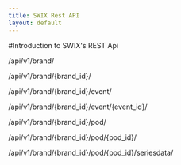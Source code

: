 ```yaml
---
title: SWIX Rest API
layout: default
---
```


#Introduction to SWIX's REST Api


/api/v1/brand/

/api/v1/brand/{brand_id}/

/api/v1/brand/{brand_id}/event/

/api/v1/brand/{brand_id}/event/{event_id}/

/api/v1/brand/{brand_id}/pod/

/api/v1/brand/{brand_id}/pod/{pod_id}/

/api/v1/brand/{brand_id}/pod/{pod_id}/seriesdata/

